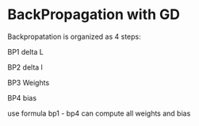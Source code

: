 # BackPropagation with GD


Backpropatation is organized as 4 steps:

BP1 delta L

BP2 delta l

BP3 Weights

BP4 bias

use formula bp1 - bp4 can compute all weights and bias
